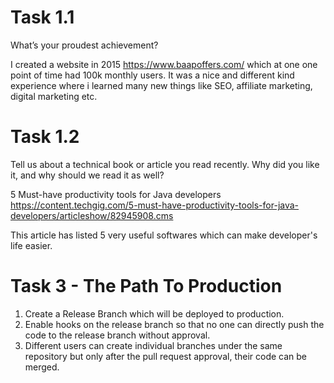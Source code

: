 # Task 1.1
What’s your proudest achievement?

I created a website in 2015 https://www.baapoffers.com/ which at one one point of time had 100k monthly users.
It was a nice and different kind experience where i learned many new things like SEO, affiliate marketing, digital marketing etc.

# Task 1.2
Tell us about a technical book or article you read recently. Why did you like it, and why should we read it as well?

5 Must-have productivity tools for Java developers
https://content.techgig.com/5-must-have-productivity-tools-for-java-developers/articleshow/82945908.cms

This article has listed 5 very useful softwares which can make developer's life easier.

# Task 3 - The Path To Production

1. Create a Release Branch which will be deployed to production.
2. Enable hooks on the release branch so that no one can directly push the code to the release branch without approval.
3. Different users can create individual branches under the same repository but only after the pull request approval, their code can be merged. 

